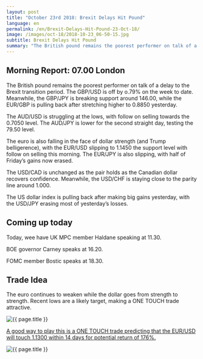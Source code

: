 ```yaml
---
layout: post
title: "October 23rd 2018: Brexit Delays Hit Pound"
language: en
permalink: /en/Brexit-Delays-Hit-Pound-23-Oct-18/
image: /images/oct-18/2018-10-23_06-50-15.jpg
subtitle: Brexit Delays Hit Pound
summary: "The British pound remains the poorest performer on talk of a delay to the Brexit transition period. The GBP/USD is off by o.79% on the week to date"
---
```

## Morning Report: 07.00 London

The British pound remains the poorest performer on talk of a delay to the Brexit transition period. The GBP/USD is off by o.79% on the week to date. Meanwhile, the GBP/JPY is breaking support around 146.00, while the EUR/GBP is pulling back after stretching higher to 0.8850 yesterday. 

The AUD/USD is struggling at the lows, with follow on selling towards the 0.7050 level. The AUD/JPY is lower for the second straight day, testing the 79.50 level. 

The euro is also falling in the face of dollar strength (and Trump belligerence), with the EUR/USD slipping to 1.1450 the support level with follow on selling this morning. The EUR/JPY is also slipping, with half of Friday’s gains now erased. 

The USD/CAD is unchanged as the pair holds as the Canadian dollar recovers confidence. Meanwhile, the USD/CHF is staying close to the parity line around 1.000. 

The US dollar index is pulling back after making big gains yesterday, with the USD/JPY erasing most of yesterday’s losses. 

## Coming up today

Today, wee have UK MPC member Haldane speaking at 11.30. 

BOE governor Carney speaks at 16.20. 

FOMC member Bostic speaks at 18.30. 

## Trade Idea

The euro continues to weaken while the dollar goes from strength to strength. Recent lows are a likely target, making a ONE TOUCH trade attractive.

<img class="post-image" src="{{ site.url }}/images/oct-18/2018-10-23_06-50-15.jpg" alt="{{ page.title }}" title="{{ page.title }}">

<a href="%LINK%%?currency=GBP&market=forex&underlying=frxEURUSD&formname=touchnotouch&duration_amount=14&duration_units=d&amount=10&amount_type=stake&expiry_type=duration&barrier=1.1300" target="_blank">A good way to play this is a ONE TOUCH trade predicting that the EUR/USD will touch 1.1300 within 14 days for potential return of 176%.</a>

<img class="post-image" src="{{ site.url }}/images/oct-18/2018-10-23_06-45-56.jpg" alt="{{ page.title }}" title="{{ page.title }}">